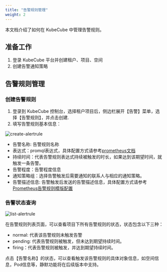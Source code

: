 ```yaml
---
title: "告警规则管理"
weight: 2
---
```


本文档介绍了如何在 KubeCube 中管理告警规则。


## 准备工作

1. 登录 KubeCube 平台并创建租户、项目、空间
2. 创建告警通知策略

## 告警规则管理

### 创建告警规则

1. 登录到 KubeCube 控制台，选择租户项目后，侧边栏展开【告警】菜单，选择【告警规则】，并点击创建.
2. 填写告警规则基本信息：

![create-alertrule](/imgs/user-guide/alerting/create-alertrule.png)

- 告警名称: 告警规则名称
- 表达式：promql表达式，具体配置方式请参考[prometheus文档](https://prometheus.io/docs/prometheus/latest/querying/basics/)
- 持续时间：代表告警规则表达式持续被触发的时长，如果达到该期望时间，就触发一条告警。
- 告警程度：告警程度信息
- 通知策略组：选择告警触发后需要通知的联系人与相应的通知策略。
- 告警描述信息: 告警触发后发送的告警描述信息，具体配置方式请参考[Prometheus告警规则模版配置](https://prometheus.io/docs/prometheus/latest/configuration/alerting_rules/#templating)

### 告警状态查询
![list-alertrule](/imgs/user-guide/alerting/list-alertrule.png)

在告警规则列表页面，可以查看项目下所有告警规则的状态，状态包含以下三种：
- normal: 代表该告警规则未触发告警
- pending: 代表告警规则被触发，但未达到期望持续时间。
- firing：代表告警规则被触发，并达到期望持续时间。

点击【告警名称】的状态，可以查看触发该告警规则的具体对象信息，如空间信息，Pod信息等，静默功能将在后续版本中支持。